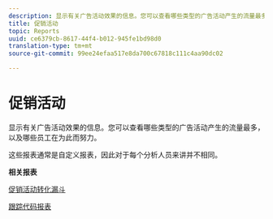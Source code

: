 ```yaml
---
description: 显示有关广告活动效果的信息。您可以查看哪些类型的广告活动产生的流量最多，以及哪些员工在为此而努力。
title: 促销活动
topic: Reports
uuid: ce6379cb-8617-44f4-b012-945fe1bd98d0
translation-type: tm+mt
source-git-commit: 99ee24efaa517e8da700c67818c111c4aa90dc02

---
```



# 促销活动

显示有关广告活动效果的信息。您可以查看哪些类型的广告活动产生的流量最多，以及哪些员工在为此而努力。

这些报表通常是自定义报表，因此对于每个分析人员来讲并不相同。

**相关报表**

[促销活动转化漏斗](/help/components/c-variables/dimensionslist/reports-campaign-conversion-funnel.md)

[跟踪代码报表](/help/components/c-variables/dimensionslist/reports-tracking-codes.md)
